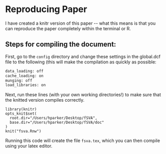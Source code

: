 # Reproducing Paper

I have created a knitr version of this paper -- what this means is that you can reproduce the paper completely within the terminal or R.

## Steps for compiling the document:

First, go to the `config` directory and change these settings in the global.dcf file to the following (this will make the compilation as quickly as possible:
```bash
data_loading: off
cache_loading: on
munging: off
load_libraries: on
```
Next, run these lines (with your own working directories!) to make sure that the knitted version compiles correctly.

```
library(knitr)
opts_knit$set(
  root.dir="/Users/hparker/Desktop/fSVA",
  base.dir="/Users/hparker/Desktop/fSVA/doc"
)
knit("fsva.Rnw")
```
Running this code will create the file `fsva.tex`, which you can then compile using your latex editor.
